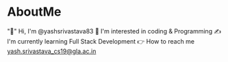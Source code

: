# AboutMe
"👋" Hi, I'm @yashsrivastava83
🤘 I'm interested in coding & Programming
✍️ I'm currently learning Full Stack Development
👉 How to reach me yash.srivastava_cs19@gla.ac.in
